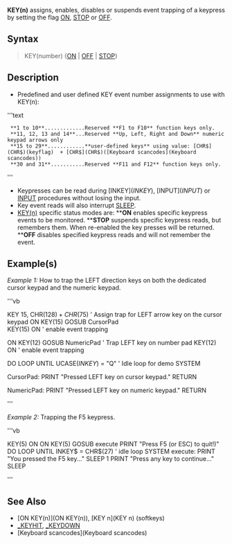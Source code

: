 **KEY(n)** assigns, enables, disables or suspends event trapping of a keypress by setting the flag [ON](ON), [STOP](STOP) or [OFF](OFF).


## Syntax

>  KEY(number) {[ON](ON) | [OFF](OFF) | [STOP](STOP)}


## Description

* Predefined and user defined KEY event number assignments to use with KEY(n): 

'''text

     **1 to 10**.............Reserved **F1 to F10** function keys only.
     **11, 12, 13 and 14**...Reserved **Up, Left, Right and Down** numeric keypad arrows only
     **15 to 29**............**user-defined keys** using value: [CHR$](CHR$)(keyflag)  + [CHR$](CHR$)([Keyboard scancodes](Keyboard scancodes))
     **30 and 31**...........Reserved **F11 and F12** function keys only.

'''

* Keypresses can be read during [INKEY$](INKEY$), [INPUT$](INPUT$) or [INPUT](INPUT) procedures without losing the input. 
* Key event reads will also interrupt [SLEEP](SLEEP). 
* [KEY(n)](KEY(n)) specific status modes are:
****ON** enables specific keypress events to be monitored. 
****STOP** suspends specific keypress reads, but remembers them. When re-enabled the key presses will be returned.
****OFF** disables specified keypress reads and will not remember the event.


## Example(s)

*Example 1:* How to trap the LEFT direction keys on both the dedicated cursor keypad and the numeric keypad.

'''vb

KEY 15, CHR$(128) + CHR$(75) ' Assign trap for LEFT arrow key on the cursor keypad
ON KEY(15) GOSUB CursorPad     
KEY(15) ON ' enable event trapping                   

ON KEY(12) GOSUB NumericPad ' Trap LEFT key on number pad
KEY(12) ON ' enable event trapping                      

DO
LOOP UNTIL UCASE$(INKEY$) = "Q" ' Idle loop for demo
SYSTEM

CursorPad:
PRINT "Pressed LEFT key on cursor keypad."
RETURN

NumericPad:
PRINT "Pressed LEFT key on numeric keypad."
RETURN 

'''


*Example 2:* Trapping the F5 keypress.

'''vb

KEY(5) ON
ON KEY(5) GOSUB execute
PRINT "Press F5 (or ESC) to quit!)"
DO
LOOP UNTIL INKEY$ = CHR$(27) ' idle loop
SYSTEM
execute:
PRINT "You pressed the F5 key..."
SLEEP 1
PRINT "Press any key to continue..."
SLEEP 

'''


## See Also

* [ON KEY(n)](ON KEY(n)), [KEY n](KEY n) (softkeys)
* [_KEYHIT](_KEYHIT), [_KEYDOWN](_KEYDOWN)
* [Keyboard scancodes](Keyboard scancodes)




